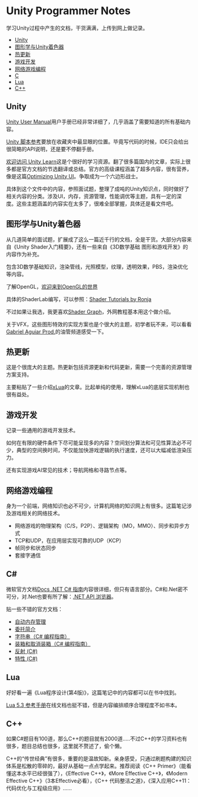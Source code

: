 # Unity Programmer Notes

学习Unity过程中产生的文档，干货满满，上传到网上做记录。

  - [Unity](#unity)
  - [图形学与Unity着色器](#图形学与unity着色器)
  - [热更新](#热更新)
  - [游戏开发](#游戏开发)
  - [网络游戏编程](#网络游戏编程)
  - [C](#c)
  - [Lua](#lua)
  - [C++](#c-1)

## Unity

[Unity User Manual](https://docs.unity3d.com/cn/2022.1/Manual/UnityManual.html)用户手册已经非常详细了，几乎涵盖了需要知道的所有基础内容。

[Unity 脚本参考](https://docs.unity3d.com/cn/2022.1/ScriptReference/index.html)要放在收藏夹中最显眼的位置。毕竟写代码的时候，IDE只会给出很简略的API说明，还是要不停翻手册。

[欢迎访问 Unity Learn](https://learn.unity.com/)这是个很好的学习资源。翻了很多篇国内的文章，实际上很多都是官方文档的节选翻译或总结。官方的高级课程涵盖了超多内容，很有营养，像是这篇[Optimizing Unity UI](https://learn.unity.com/tutorial/optimizing-unity-ui)。争取成为一个六边形战士。

具体到这个文件中的内容，参照面试题，整理了成吨的Unity知识点，同时做好了相关内容的分类。涉及UI，内存，资源管理，性能调优等主题，具有一定的深度。这些主题涵盖的内容实在太多了，很难全部掌握，具体还是看文件吧。

## 图形学与Unity着色器
从几道简单的面试题，扩展成了这么一篇近千行的文档，全是干货。大部分内容来自《Unity Shader入门精要》，还有一些来自《3D数学基础 图形和游戏开发》的内容作为补充。

包含3D数学基础知识，渲染管线，光照模型，纹理，透明效果，PBS，渲染优化等内容。

了解OpenGL，[欢迎来到OpenGL的世界](https://learnopengl-cn.readthedocs.io/zh/latest/)

具体的ShaderLab编写，可以参照：[Shader Tutorials by Ronja](https://www.ronja-tutorials.com/)

不过如果让我选，我更喜欢[Shader Graph](https://docs.unity3d.com/Packages/com.unity.shadergraph@13.1/manual/index.html)，外网教程基本用这个做介绍。

关于VFX，这些图形特效的实现方案也是个很大的主题，初学者玩不来，可以看看[Gabriel Aguiar Prod.](https://www.youtube.com/c/GabrielAguiarProd/videos)的油管频道感受一下。

## 热更新
这是个很庞大的主题。热更新包括资源更新和代码更新，需要一个完善的资源管理方案支持。

主要粘贴了一些介绍[xLua](https://github.com/Tencent/xLua)的文章。比起单纯的使用，理解xLua的底层实现机制也很有益处。 

## 游戏开发
记录一些通用的游戏开发技术。

如何在有限的硬件条件下尽可能呈现多的内容？空间划分算法和可见性算法必不可少，典型的空间换时间，不仅能加快游戏逻辑的执行速度，还可以大幅减低渲染压力。

还有实现游戏AI常见的技术；导航网格和寻路节点等。

## 网络游戏编程
身为一个前端，网络知识也必不可少，计算机网络的知识网上有很多。这篇笔记涉及游戏相关的网络技术。

- 网络游戏的物理架构（C/S，P2P）、逻辑架构（MO，MMO）、同步和异步方式
- TCP和UDP，在应用层实现可靠的UDP（KCP）
- 帧同步和状态同步
- 套接字通信

## C#
微软官方文档[Docs .NET C# 指南](https://docs.microsoft.com/zh-cn/dotnet/csharp/)内容很详细，但只有语言部分。C#和.Net密不可分，对.Net也要有所了解：[.NET API 浏览器](https://docs.microsoft.com/zh-cn/dotnet/api/?view=net-6.0)。

贴一些不错的官方文档：
- [自动内存管理](https://docs.microsoft.com/zh-cn/dotnet/standard/automatic-memory-management)
- [委托简介](https://docs.microsoft.com/zh-cn/dotnet/csharp/delegates-overview/)
- [字符串（C# 编程指南）](https://docs.microsoft.com/zh-cn/dotnet/csharp/programming-guide/strings/)
- [装箱和取消装箱（C# 编程指南）](https://docs.microsoft.com/zh-cn/dotnet/csharp/programming-guide/types/boxing-and-unboxing)
- [反射 (C#)](https://docs.microsoft.com/zh-cn/dotnet/csharp/programming-guide/concepts/reflection)
- [特性 (C#)](https://docs.microsoft.com/zh-cn/dotnet/csharp/programming-guide/concepts/attributes/)

## Lua
好好看一遍《Lua程序设计(第4版)》，这篇笔记中的内容都可以在书中找到。

[Lua 5.3 参考手册](https://www.runoob.com/manual/lua53doc/contents.html)在线文档也挺不错，但是内容编排顺序合理程度不如书本。

## C++
如果C#题目有100道，那么C++的题目就有2000道.....不过C++的学习资料也有很多，题目总结也很多，这里就不赘述了，偷个懒。

C++的“传世经典”有很多，重要的是温故知新。亲身感受，只通过刷题构建的知识体系是松散的零碎的，最好从基础一点点学起来。推荐阅读《C++ Primer》（能看懂这本水平已经很强了），《Effective C++》，《More Effective C++》，《Modern Effective C++》（3本Effective必看），《C++ 代码整洁之道》，《深入应用C++11：代码优化与工程级应用》......
